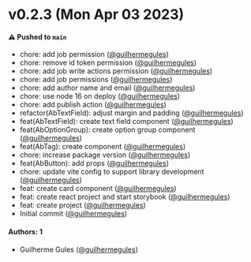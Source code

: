 # v0.2.3 (Mon Apr 03 2023)

#### ⚠️ Pushed to `main`

- chore: add job permission ([@guilhermegules](https://github.com/guilhermegules))
- chore: remove id token permission ([@guilhermegules](https://github.com/guilhermegules))
- chore: add job write actions permission ([@guilhermegules](https://github.com/guilhermegules))
- chore: add job permissions ([@guilhermegules](https://github.com/guilhermegules))
- chore: add author name and email ([@guilhermegules](https://github.com/guilhermegules))
- chore: use node 16 on deploy ([@guilhermegules](https://github.com/guilhermegules))
- chore: add publish action ([@guilhermegules](https://github.com/guilhermegules))
- refactor(AbTextField): adjust margin and padding ([@guilhermegules](https://github.com/guilhermegules))
- feat(AbTextField): create text field component ([@guilhermegules](https://github.com/guilhermegules))
- feat(AbOptionGroup): create option group component ([@guilhermegules](https://github.com/guilhermegules))
- feat(AbTag): create component ([@guilhermegules](https://github.com/guilhermegules))
- chore: increase package version ([@guilhermegules](https://github.com/guilhermegules))
- feat(AbButton): add props ([@guilhermegules](https://github.com/guilhermegules))
- chore: update vite config to support library development ([@guilhermegules](https://github.com/guilhermegules))
- feat: create card component ([@guilhermegules](https://github.com/guilhermegules))
- feat: create react project and start storybook ([@guilhermegules](https://github.com/guilhermegules))
- feat: create project ([@guilhermegules](https://github.com/guilhermegules))
- Initial commit ([@guilhermegules](https://github.com/guilhermegules))

#### Authors: 1

- Guilherme Gules ([@guilhermegules](https://github.com/guilhermegules))
